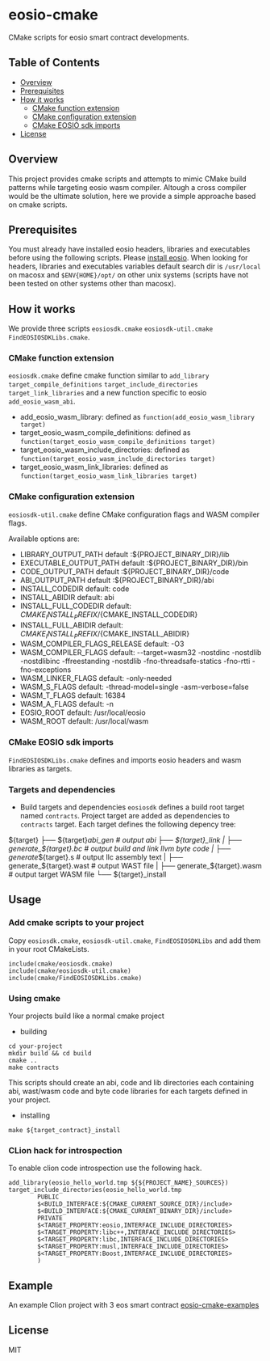 # eosio-cmake

CMake scripts for eosio smart contract developments.

## Table of Contents

- [Overview](#overview)
- [Prerequisites](#Prerequisites)
- [How it works](#how-it-works)
  - [CMake function extension](#cmake-function-extension)
  - [CMake configuration extension](#cmake-configuration-extension)
  - [CMake EOSIO sdk imports](#cmake-eosio-sdk-imports)
- [License](#license)

## Overview

This project provides cmake scripts and attempts to mimic CMake build patterns while targeting eosio wasm compiler. Altough a cross compiler would be the ultimate solution, here we provide a simple approache based on cmake scripts.

## Prerequisites

You must already have installed eosio headers, libraries and executables before using the following scripts. Please [install eosio](https://developers.eos.io). When looking for headers, libraries and executables variables default search dir is `/usr/local` on macosx and `$ENV{HOME}/opt/` on other unix systems (scripts have not been tested on other systems other than macosx).

## How it works

We provide three scripts `eosiosdk.cmake` `eosiosdk-util.cmake` `FindEOSIOSDKLibs.cmake`.

### CMake function extension

`eosiosdk.cmake` define cmake function similar to `add_library` `target_compile_definitions` `target_include_directories` `target_link_libraries` 
and a new function specific to eosio `add_eosio_wasm_abi`.

 - add_eosio_wasm_library: defined as `function(add_eosio_wasm_library target)`
 - target_eosio_wasm_compile_definitions: defined as `function(target_eosio_wasm_compile_definitions target)`
 - target_eosio_wasm_include_directories: defined as `function(target_eosio_wasm_include_directories target)`
 - target_eosio_wasm_link_libraries: defined as `function(target_eosio_wasm_link_libraries target)`
 
### CMake configuration extension
`eosiosdk-util.cmake` define CMake configuration flags and WASM compiler flags.

Available options are:
- LIBRARY_OUTPUT_PATH default :${PROJECT_BINARY_DIR}/lib
- EXECUTABLE_OUTPUT_PATH default :${PROJECT_BINARY_DIR}/bin
- CODE_OUTPUT_PATH default :${PROJECT_BINARY_DIR}/code
- ABI_OUTPUT_PATH default :${PROJECT_BINARY_DIR}/abi
- INSTALL_CODEDIR default: code
- INSTALL_ABIDIR default: abi
- INSTALL_FULL_CODEDIR default: ${CMAKE_INSTALL_PREFIX}/${CMAKE_INSTALL_CODEDIR}
- INSTALL_FULL_ABIDIR default: ${CMAKE_INSTALL_PREFIX}/${CMAKE_INSTALL_ABIDIR}
- WASM_COMPILER_FLAGS_RELEASE default: -O3
- WASM_COMPILER_FLAGS default: --target=wasm32 -nostdinc -nostdlib -nostdlibinc -ffreestanding -nostdlib -fno-threadsafe-statics -fno-rtti -fno-exceptions
- WASM_LINKER_FLAGS default: -only-needed
- WASM_S_FLAGS default: -thread-model=single -asm-verbose=false
- WASM_T_FLAGS default: 16384
- WASM_A_FLAGS default: -n
- EOSIO_ROOT default: /usr/local/eosio
- WASM_ROOT default: /usr/local/wasm

### CMake EOSIO sdk imports
`FindEOSIOSDKLibs.cmake` defines and imports eosio headers and wasm libraries as targets.

### Targets and dependencies
- Build targets and dependencies
`eosiosdk` defines a build root target named `contracts`. Project target are added as dependencies to `contracts` target.
Each target defines the following depency tree:

 ${target}
    ├── ${target}_abi_gen                                  # output abi
    ├── ${target}_link                                  
    |      ├── generate_${target}.bc                       # output build and link llvm byte code
    |           ├── generate_${target}.s                   # output llc assembly text
    |                ├── generate_${target}.wast           # output WAST file
    |                ├── generate_${target}.wasm           # output target WASM file
    └── ${target}_install

## Usage

### Add cmake scripts to your project
Copy `eosiosdk.cmake`, `eosiosdk-util.cmake`, `FindEOSIOSDKLibs` and add them in your root CMakeLists.

```
include(cmake/eosiosdk.cmake)
include(cmake/eosiosdk-util.cmake)
include(cmake/FindEOSIOSDKLibs.cmake)
```
### Using cmake

Your projects build like a normal cmake project
- building
```
cd your-project
mkdir build && cd build
cmake ..
make contracts
```

This scripts should create an abi, code and lib directories each containing abi, wast/wasm code and byte code libraries for each targets defined in your project.

- installing
```
make ${target_contract}_install 
```

### CLion hack for introspection

To enable clion code introspection use the following hack.

```
add_library(eosio_hello_world.tmp ${${PROJECT_NAME}_SOURCES})
target_include_directories(eosio_hello_world.tmp
        PUBLIC
        $<BUILD_INTERFACE:${CMAKE_CURRENT_SOURCE_DIR}/include>
        $<BUILD_INTERFACE:${CMAKE_CURRENT_BINARY_DIR}/include>
        PRIVATE
        $<TARGET_PROPERTY:eosio,INTERFACE_INCLUDE_DIRECTORIES>
        $<TARGET_PROPERTY:libc++,INTERFACE_INCLUDE_DIRECTORIES>
        $<TARGET_PROPERTY:libc,INTERFACE_INCLUDE_DIRECTORIES>
        $<TARGET_PROPERTY:musl,INTERFACE_INCLUDE_DIRECTORIES>
        $<TARGET_PROPERTY:Boost,INTERFACE_INCLUDE_DIRECTORIES>
        )
```
## Example 

An example Clion project with 3 eos smart contract [eosio-cmake-examples](https://github.com/awalga/eosio-cmake-examples/)

## License

MIT
